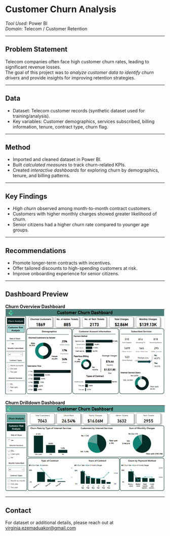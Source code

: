 # Customer Churn Analysis  

*Tool Used:* Power BI  
*Domain:* Telecom / Customer Retention  

---

## Problem Statement  
Telecom companies often face high customer churn rates, leading to significant revenue losses.  
The goal of this project was to *analyze customer data to identify churn drivers* and provide insights for improving retention strategies.  

---

## Data  
- Dataset: Telecom customer records (synthetic dataset used for training/analysis).  
- Key variables: Customer demographics, services subscribed, billing information, tenure, contract type, churn flag.  

---

## Method  
- Imported and cleaned dataset in Power BI.  
- Built *calculated measures* to track churn-related KPIs.  
- Created *interactive dashboards* for exploring churn by demographics, tenure, and billing patterns.  

---

## Key Findings  
- *High churn* observed among month-to-month contract customers.  
- Customers with higher monthly charges showed greater likelihood of churn.  
- Senior citizens had a higher churn rate compared to younger age groups.  

---

## Recommendations  
- Promote longer-term contracts with incentives.  
- Offer tailored discounts to high-spending customers at risk.  
- Improve onboarding experience for senior citizens.  

---

## Dashboard Preview  

**Churn Overview Dashboard**
![Churn_Overview](./images/Customer_Churn_Dashboard_1.PNG) 

**Churn Drilldown Dashboard**
![Churn Drilldown](./images/Customer_Churn_Dashboard_2.PNG)  

---

## Contact  
For dataset or additional details, please reach out at virginia.ezemaduakor@gmail.com
